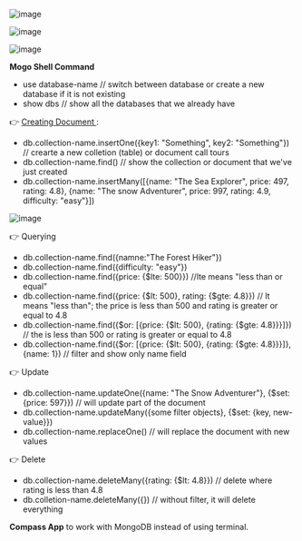 ![image](https://user-images.githubusercontent.com/77439221/202840261-f1813600-c036-434e-bdbd-f42b86d61ce5.png)

![image](https://user-images.githubusercontent.com/77439221/202840382-31076055-5e4f-480b-a49b-170756ade73e.png)

![image](https://user-images.githubusercontent.com/77439221/202840518-d5868b48-39ce-42e4-b031-5e797fd966d8.png)

**Mogo Shell Command**
- use database-name // switch between database or create a new database if it is not existing
- show dbs // show all the databases that we already have

👉 <u> Creating Document </u> :
- db.collection-name.insertOne({key1: "Something", key2: "Something"}) // crearte a new colletion (table) or document call tours
- db.collection-name.find() // show the collection or document that we've just created 
- db.collection-name.insertMany([{name: "The Sea Explorer", price: 497, rating: 4.8}, {name: "The snow Adventurer", price: 997, rating: 4.9, difficulty: "easy"}])

![image](https://user-images.githubusercontent.com/77439221/202841482-48d4d066-12e7-422b-8b9b-905d5ac62689.png)

👉 Querying
- db.collection-name.find({namne:"The Forest Hiker"})
- db.collection-name.find({difficulty: "easy"})
- db.collection-name.find({price: {$lte: 500}}) //lte means "less than or equal"
- db.collection-name.find({price: {$lt: 500}, rating: {$gte: 4.8}})  // lt means "less than"; the price is less than 500 and rating is greater or equal to 4.8
- db.collection-name.find({$or: [{price: {$lt: 500}, {rating: {$gte: 4.8}}}]}) // the is less than 500 or rating is greater or equal to 4.8
- db.collection-name.find({$or: [{price: {$lt: 500}, {rating: {$gte: 4.8}}}]}, {name: 1}) // filter and show only name field 

👉 Update
- db.collection-name.updateOne({name: "The Snow Adventurer"}, {$set: {price: 597}}) // will update part of the document
- db.collection-name.updateMany({some filter objects}, {$set: {key, new-value}})
- db.collection-name.replaceOne() // will replace the document with new values

👉 Delete
- db.collection-name.deleteMany({rating: {$lt: 4.8}}) // delete where rating is less than 4.8
- db.colletion-name.deleteMany({}) // without filter, it will delete everything


**Compass App** to work with MongoDB instead of using terminal.


